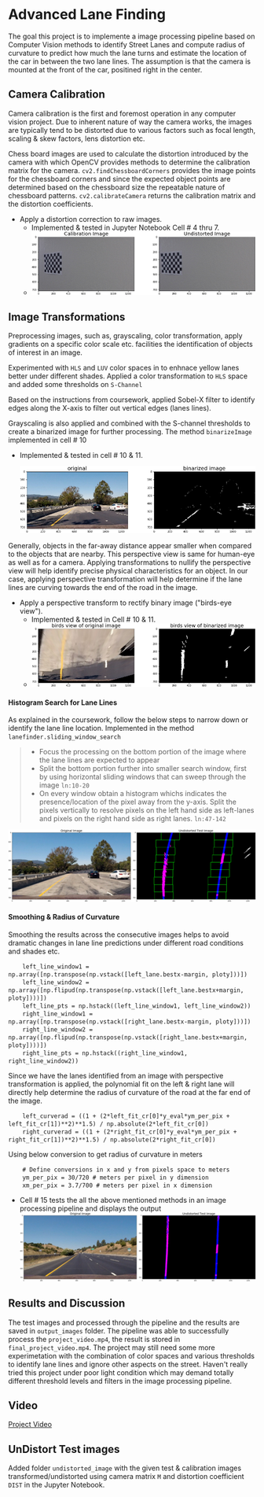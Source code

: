 # Advanced Lane Finding

The goal this project is to implemente a image processing pipeline based on Computer Vision methods to identify Street Lanes and compute radius of curvature to predict how much the lane turns and estimate the location of the car in between the two lane lines. The assumption is that the camera is mounted at the front of the car, positined right in the center.


## Camera Calibration

Camera calibration is the first and foremost operation in any computer vision project. Due to inherent nature of way the camera works, the images are typically tend to be distorted due to various factors such as focal length, scaling & skew factors, lens distortion etc.

Chess board images are used to calculate the distortion introduced by the camera with which OpenCV provides methods to determine the calibration matrix for the camera. `cv2.findChessboardCorners` provides the image points for the chessboard corners and since the expected object points are determined based on the chessboard size the repeatable nature of chessboard patterns. `cv2.calibrateCamera` returns the calibration matrix and the distortion coefficients. 

* Apply a distortion correction to raw images.
	*  Implemented & tested in Jupyter Notebook Cell # 4 thru 7.
	*  ![Camera Calibration](./output_images/random_camera_calibration_test.png)


## Image Transformations

Preprocessing images, such as, grayscaling, color transformation, apply gradients on a specific color scale etc. facilities the identification of objects of interest in an image. 

Experimented with `HLS` and `LUV` color spaces in to enhnace yellow lanes better under different shades. Applied a color transformation to `HLS` space and added some thresholds on `S-Channel` 

Based on the instructions from coursework, applied Sobel-X filter to identify edges along the X-axis to filter out vertical edges (lanes lines).

Grayscaling is also applied and combined with the S-channel thresholds to create a binarized image for further processing. The method `binarizeImage` implemented in cell # 10 

*  Implemented & tested in cell # 10 & 11.

	![Binarization](./output_images/random_binarize_image_test.png)

Generally, objects in the far-away distance appear smaller when compared to the objects that are nearby. This perspective view is same for human-eye as well as for a camera. Applying transformations to nullify the perspective view will help identify precise physical characteristics for an object. In our case, applying perspective transformation will help determine if the lane lines are curving towards the end of the road in the image.

* Apply a perspective transform to rectify binary image ("birds-eye view").
	*  Implemented & tested in Cell # 10 & 11.
	*  ![Perspective transformation](./output_images/random_perspective_transformation_test.png)

#### Histogram Search for Lane Lines

As explained in the coursework, follow the below steps to narrow down or identify the lane line location. Implemented in the method `lanefinder.sliding_window_search`

> * Focus the processing on the bottom portion of the image where the lane lines are expected to appear
> * Split the bottom portion further into smaller search window, first by using horizontal sliding windows that can sweep through the image `ln:10-20`
> * On every window obtain a histogram whichs indicates the presence/location of the pixel away from the y-axis. Split the pixels vertically to resolve pixels on the left hand side as left-lanes and pixels on the right hand side as right lanes. `ln:47-142`
> 

 ![Pipeline testing](./window-search.png)


#### Smoothing & Radius of Curvature

Smoothing the results across the consecutive images helps to avoid dramatic changes in lane line predictions under different road conditions and shades etc.  

```
    left_line_window1 = np.array([np.transpose(np.vstack([left_lane.bestx-margin, ploty]))])
    left_line_window2 = np.array([np.flipud(np.transpose(np.vstack([left_lane.bestx+margin, ploty])))])
    left_line_pts = np.hstack((left_line_window1, left_line_window2))
    right_line_window1 = np.array([np.transpose(np.vstack([right_lane.bestx-margin, ploty]))])
    right_line_window2 = np.array([np.flipud(np.transpose(np.vstack([right_lane.bestx+margin, ploty])))])
    right_line_pts = np.hstack((right_line_window1, right_line_window2))

```


Since we have the lanes identified from an image with perspective transformation is applied, the polynomial fit on the left & right lane will directly help determine the radius of curvature of the road at the far end of the image.

```
	left_curverad = ((1 + (2*left_fit_cr[0]*y_eval*ym_per_pix + left_fit_cr[1])**2)**1.5) / np.absolute(2*left_fit_cr[0])
	right_curverad = ((1 + (2*right_fit_cr[0]*y_eval*ym_per_pix + right_fit_cr[1])**2)**1.5) / np.absolute(2*right_fit_cr[0])

```

Using below conversion to get radius of curvature in meters

```
	# Define conversions in x and y from pixels space to meters
	ym_per_pix = 30/720 # meters per pixel in y dimension
	xm_per_pix = 3.7/700 # meters per pixel in x dimension
```


*  Cell # 15 tests the all the above mentioned methods in an image processing pipeline and displays the output
  ![Pipeline testing](./sliding_window/lane-image-1.png)

## Results and Discussion

The test images and processed through the pipeline and the results are saved in `output_images` folder. The pipeline was able to successfully process the `project_video.mp4`, the result is stored in `final_project_video.mp4`. The project may still need some more experimetation with the combination of color spaces and various thresholds to identify lane lines and ignore other aspects on the street. Haven't really tried this project under poor light condition which may demand totally different threshold levels and filters in the image processing pipeline.


## Video

[Project Video](./final_project_video.mp4)

## UnDistort Test images

Added folder `undistorted_image` with the given test & calibration images transformed/undistorted using camera matrix `M` and distortion coefficient `DIST` in the Jupyter Notebook.
